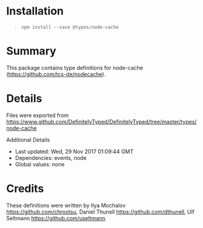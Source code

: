 # Installation
> `npm install --save @types/node-cache`

# Summary
This package contains type definitions for node-cache (https://github.com/tcs-de/nodecache).

# Details
Files were exported from https://www.github.com/DefinitelyTyped/DefinitelyTyped/tree/master/types/node-cache

Additional Details
 * Last updated: Wed, 29 Nov 2017 01:09:44 GMT
 * Dependencies: events, node
 * Global values: none

# Credits
These definitions were written by Ilya Mochalov <https://github.com/chrootsu>, Daniel Thunell <https://github.com/dthunell>, Ulf Seltmann <https://github.com/useltmann>.
